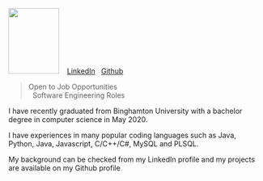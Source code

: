 
<img src="https://media-exp1.licdn.com/dms/image/C4D03AQFuUSfDOrKI_w/profile-displayphoto-shrink_200_200/0?e=1596672000&v=beta&t=E2cvE1iNr9qsKnmMT404X8iDUOrshOT9zIUqEnW2yG8" width="100" height = "130"> &nbsp;&nbsp;   [LinkedIn](https://www.linkedin.com/in/ozlemcinar/)&nbsp;&nbsp;   [Github](https://github.com/ozlemcinar)

> Open to Job Opportunities 
><br>&nbsp; Software Engineering Roles





I have recently graduated from Binghamton University with a bachelor degree in computer science in May 2020.

I have experiences in many popular coding languages such as Java, Python, Java, Javascript, C/C++/C#, MySQL and PLSQL.

My background can be checked from my LinkedIn profile and my projects are available on my Github profile
